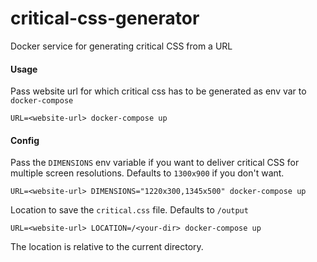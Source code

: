 # critical-css-generator

Docker service for generating critical CSS from a URL

#### Usage

Pass website url for which critical css has to be generated as env var to `docker-compose`

```
URL=<website-url> docker-compose up
```

#### Config

Pass the `DIMENSIONS` env variable if you want to deliver critical CSS for multiple screen resolutions. Defaults to `1300x900` if you don't want.

```
URL=<website-url> DIMENSIONS="1220x300,1345x500" docker-compose up

```

Location to save the `critical.css` file. Defaults to `/output`

```
URL=<website-url> LOCATION=/<your-dir> docker-compose up

```

The location is relative to the current directory.
